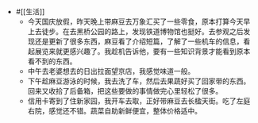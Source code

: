 - #[[生活]]
    - 今天国庆放假，昨天晚上带麻豆去万象汇买了一些零食，原本打算今天早上去徒步。在去黑桥公园的路上，发现铁道博物馆也挺好。去参观之后发现还是更新了很多东西，麻豆看了介绍短篇，了解了一些机车的信息，看起展览来就更感兴趣了。我趁机告诉他，要有一些知识背景才能看到原本看不到的东西。
    - 中午去老婆想去的日出拉面望京店，我感觉味道一般。
    - 下午趁麻豆游泳的时候，我去洗了车，然后去果蔬好买了回家带的东西。回来又收拾了后备箱，把这些要做的事情做完心里轻松了很多。
    - 信用卡寄到了住新家园，我开车去取，正好带麻豆去长楹天街。吃了左庭右院，感觉还不错。蔬菜自助新鲜便宜，整体价格适中。
